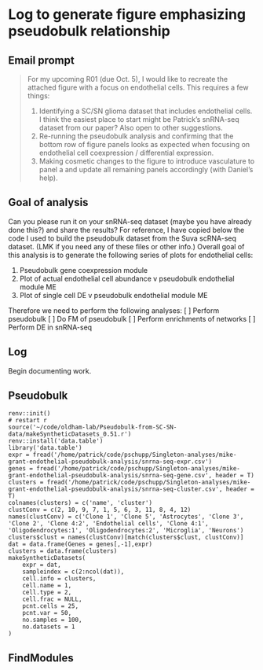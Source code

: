 # Log to generate figure emphasizing pseudobulk relationship

## Email prompt
> For my upcoming R01 (due Oct. 5), I would like to recreate the attached figure with a focus on endothelial cells.  This requires a few things:
> 
> 1. Identifying a SC/SN glioma dataset that includes endothelial cells.  I think the easiest place to start might be Patrick’s snRNA-seq dataset from our paper?  Also open to other suggestions.
> 2. Re-running the pseudobulk analysis and confirming that the bottom row of figure panels looks as expected when focusing on endothelial cell coexpression / differential expression.
> 3. Making cosmetic changes to the figure to introduce vasculature to panel a and update all remaining panels accordingly (with Daniel’s help).

## Goal of analysis

Can you please run it on your snRNA-seq dataset (maybe you have already done this?) and share the results?  For reference, I have copied below the code I used to build the pseudobulk dataset from the Suva scRNA-seq dataset.  (LMK if you need any of these files or other info.)
Overall goal of this analysis is to generate the following series of plots for endothelial cells:

1. Pseudobulk gene coexpression module
2. Plot of actual endothelial cell abundance v pseudobulk endothelial module ME
3. Plot of single cell DE v pseudobulk endothelial module ME

Therefore we need to perform the following analyses:
[ ] Perform pseudobulk
[ ] Do FM of pseudobulk
[ ] Perform enrichments of networks
[ ] Perform DE in snRNA-seq

## Log

Begin documenting work.

## Pseudobulk

```{.r}
renv::init()
# restart r
source('~/code/oldham-lab/Pseudobulk-from-SC-SN-data/makeSyntheticDatasets_0.51.r')
renv::install('data.table')
library('data.table')
expr = fread('/home/patrick/code/pschupp/Singleton-analyses/mike-grant-endothelial-pseudobulk-analysis/snrna-seq-expr.csv')
genes = fread('/home/patrick/code/pschupp/Singleton-analyses/mike-grant-endothelial-pseudobulk-analysis/snrna-seq-gene.csv', header = T)
clusters = fread('/home/patrick/code/pschupp/Singleton-analyses/mike-grant-endothelial-pseudobulk-analysis/snrna-seq-cluster.csv', header = T)
colnames(clusters) = c('name', 'cluster')
clustConv = c(2, 10, 9, 7, 1, 5, 6, 3, 11, 8, 4, 12)
names(clustConv) = c('Clone 1', 'Clone 5', 'Astrocytes', 'Clone 3', 'Clone 2', 'Clone 4:2', 'Endothelial cells', 'Clone 4:1', 'Oligodendrocytes:1', 'Oligodendrocytes:2', 'Microglia', 'Neurons')
clusters$clust = names(clustConv)[match(clusters$clust, clustConv)]
dat = data.frame(Genes = genes[,-1],expr)
clusters = data.frame(clusters)
makeSyntheticDatasets(
    expr = dat,
    sampleindex = c(2:ncol(dat)),
    cell.info = clusters,
    cell.name = 1,
    cell.type = 2,
    cell.frac = NULL,
    pcnt.cells = 25,
    pcnt.var = 50,
    no.samples = 100,
    no.datasets = 1
)
```

## FindModules
